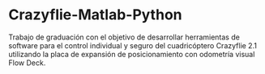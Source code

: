 # Crazyflie-Matlab-Python
Trabajo de graduación con el objetivo de desarrollar herramientas de software para el control individual y seguro del cuadricóptero Crazyflie 2.1 utilizando la placa de expansión de posicionamiento con odometría visual Flow Deck.
